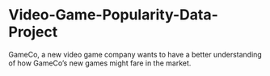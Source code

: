 # Video-Game-Popularity-Data-Project
GameCo, a new video game company wants to have a better understanding of how GameCo’s new games might fare in the market.
